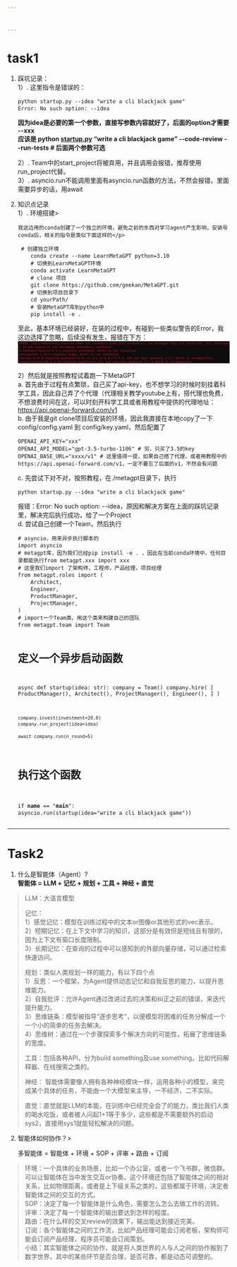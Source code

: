 ```yaml
---


---
```


<h1 id="task1"><span class="prefix"></span><span class="content">task1</span><span class="suffix"></span></h1>
<ol>
<li>
<p>踩坑记录：<br>
1）. 这里指令是错误的：</p>
<pre><code>python startup.py --idea "write a cli blackjack game"			
Error: No such option: --idea
</code></pre>
<p><strong>因为idea是必要的第一个参数，直接写参数内容就好了，后面的option才需要 --xxx 		<br>
应该是 python <a href="http://startup.py">startup.py</a> “write a cli blackjack game” --code-review --run-tests # 后面两个参数可选</strong></p>
<p>2）. Team中的start_project将被弃用，并且调用会报错，推荐使用run_project代替。<br>
3）. asyncio.run不能调用里面有asyncio.run函数的方法，不然会报错，里面需要异步的话，用await</p>
</li>
<li>
<p>知识点记录<br>
1）. 环境搭建>

 	我这边用的conda创建了一个独立的环境，避免之前的东西对学习agent产生影响，安装号conda后，相关的指令是类似下面这样的</p>
<pre><code>	# 创建独立环境
    conda create --name LearnMetaGPT python=3.10
    # 切换到LearnMetaGPT环境 		
    conda activate LearnMetaGPT 		
    # clone 项目 		
    git clone https://github.com/geekan/MetaGPT.git 		
    # 切换到项目目录下 		
    cd yourPath/ 		
    # 安装MetaGPT库到python中 		
    pip install -e .
</code></pre>
<p>至此，基本环境已经装好，在装的过程中，有碰到一些类似警告的Error，我这边选择了忽略，后续没有发生，报错在下方：<br>
<img src="https://raw.githubusercontent.com/l5276261/MarkDownPic/master/imgs/2024-01-13/j6Pwrk0hl5bS4MLA.png" alt="安装MetaGPT库中遇到的错误"></p>
<p>2）然后就是按照教程试着跑一下MetaGPT<br>
a. 首先由于过程有点繁琐，自己买了api-key，也不想学习的时候时刻挂着科学工具，因此自己弄了个代理（代理相关教学youtube上有，搭代理也免费，不想浪费时间在这，可以时刻开科学工具或者用教程中提供的代理地址： <a href="https://api.openai-forward.com/v1">https://api.openai-forward.com/v1</a><br>
b. 由于我是git clone项目后安装的环境，因此我直接在本地copy了一下config/config.yaml 到 config/key.yaml，然后配置了</p>
<pre><code>OPENAI_API_KEY="xxx"
OPENAI_API_MODEL="gpt-3.5-turbo-1106" # 穷，只买了3.5的key
OPENAI_BASE_URL="xxxx/v1" # 这里值得一提，如果自己搭了代理，或者用教程中的https://api.openai-forward.com/v1，一定不要忘了后面的v1，不然会有问题
</code></pre>
<p>c. 先尝试下对不对，按照教程，在./metagpt目录下，执行</p>
<pre><code>python startup.py --idea "write a cli blackjack game"
</code></pre>
<p>报错：Error: No such option: --idea，原因和解决方案在上面的踩坑记录里，解决完后执行成功，给了一个Project<br>
d. 尝试自己创建一个Team，然后执行</p>
<pre><code># asyncio，用来异步执行脚本的
import asyncio
# metagpt库，因为我们已经pip install -e . ，因此在当前conda环境中，任何目录都能执行from metagpt.xxx import xxx
# 这里我们import 了架构师，工程师，产品经理，项目经理
from metagpt.roles import (
    Architect,
    Engineer,
    ProductManager,
    ProjectManager,
)
# import一个Team类，用这个类来构建自己的团队
from metagpt.team import Team

# 定义一个异步启动函数
async def startup(idea: str):
    company = Team()
    company.hire(
        [
            ProductManager(),
            Architect(),
            ProjectManager(),
            Engineer(),
        ]
    )

    company.invest(investment=20.0)
    company.run_project(idea=idea)

    await company.run(n_round=5)

# 执行这个函数
if __name__ == "__main__":
	asyncio.run(startup(idea="write a cli blackjack game"))
</code></pre>
</li>
</ol>
<hr>
<h1 id="task2"><span class="prefix"></span><span class="content">Task2</span><span class="suffix"></span></h1>
<ol>
<li>什么是智能体（Agent）?<br>
<strong>智能体 = LLM + 记忆 + 规划 + 工具 + 神经 + 直觉</strong></li>
</ol>
<blockquote>
<p>LLM：大语言模型</p>
<p>记忆：<br>
1）感觉记忆：模型在训练过程中的文本or图像or其他形式的vec表示。<br>
2）短期记忆：在上下文中学习的知识，这部分是有效但是短线且有限的，因为上下文有窗口长度限制。<br>
3）长期记忆：在查询的过程中可以感知到的外部向量存储，可以通过检索快速访问。</p>
<p>规划：类似人类规划一样的能力，有以下四个点<br>
1）反思：一个框架，为Agent提供动态记忆和自我反思的能力，以提升思维能力。<br>
2）自我批评：允许Agent通过改进过去的决策和纠正之前的错误，来迭代提升能力。<br>
3）思维链条：模型被指导“逐步思考”，以便模型将困难的任务分解成一个一个小的简单的任务去解决。<br>
4）思维树：通过在一个步骤探索多个解决方向的可能性，拓展了思维链条的宽度。</p>
<p>工具：包括各种API，分为build something及use something。比如代码解释器、在线搜索之类的。</p>
<p>神经： 智能体需要像人拥有各种神经模块一样，运用各种小的模型，来完成某个具体的任务，不能由一个大模型来主导，一不经济，二不实际。</p>
<p>直觉：直觉就是LLM的本能，在训练中已经完全会了的能力，类比我们人类的喝水吃饭，或者被人问起1+1等于多少，这些都是不需要额外的启动sys2，直接用sys1就能轻松解决的问题。</p>
</blockquote>
<ol start="2">
<li>智能体如何协作？>

  多智能体 = 智能体 + 环境 + SOP + 评审 + 路由 + 订阅</li>
</ol>
<blockquote>
<p>环境：一个具体的业务场景，比如一个办公室，或者一个飞书群，微信群。可以让智能体在当中发生交互or协奏。这个环境还包括了智能体之间的相对关系，比如物理距离，或者是上下级关系之类的，这些都属于环境，决定者智能体之间的交互的方式。<br>
SOP：决定了每一个智能体是什么角色，需要怎么怎么去做工作的流转。<br>
评审：决定了每一个智能体的输出要达到怎样的程度。<br>
路由：在什么样的交叉review的效果下，输出能达到接近完美。<br>
订阅：各个智能体之间的工作流，比如产品经理可能会订阅老板，架构师可能会订阅产品经理，程序员可能会订阅策划。<br>
小结：其实智能体之间的协作，就是将人类世界的人与人之间的协作搬到了数字世界，其中的某些环节是否合理，是否可靠，都是动态可调整的。</p>
</blockquote>


<!--stackedit_data:
eyJoaXN0b3J5IjpbMjEzNjQ2MDI0Ml19
-->